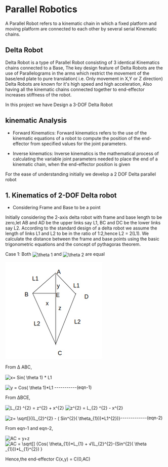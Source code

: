 # Parallel Robotics

A Parallel Robot refers to a kinematic chain in which a fixed platform and moving platform are connected to each other by several serial Kinematic chains.


## Delta Robot

Delta Robot is a type of Parallel Robot consisting of 3 identical Kinematics chains connected to a Base, The key design feature of Delta Robots are the use of Parallelograms in the arms
which restrict the movement of the base/end plate to pure translation( i.e. Only movement in X,Y or Z direction) 
Delta Robots are known for it's high speed and high acceleration, Also having all the kinematic chains connected together to end-effector increases stiffness of the robot.

In this project we have Design a 3-DOF Delta Robot

## kinematic Analysis

+  Forward Kinematics: 
Forward kinematics refers to the use of the kinematic equations of a robot to compute the position of the end-effector from specified values for the joint parameters.

+  Inverse kinematics: 
Inverse kinematics is the mathematical process of calculating the variable joint parameters needed to place the end of a kinematic chain, when the end-effector position is given



For the ease of understanding initially we develop a 2 DOF Delta parallel robot

##  1. Kinematics of 2-DOF Delta robot

+ Considering Frame and Base to be a point

Initially considering the 2-axis delta robot with frame and base length to be zero,let AB and AD be the upper links say L1, BC and DC 
be the lower links say L2. According to the standard design of a delta robot we assume the length of links L1 and L2 to be in the ratio 
of 1:2,hence L2 = 2(L1). We calculate the distance between the frame and base points using the basic trigonometric equations and 
the concept of pythagoras theorem.


   Case 1: Both <img src="http://www.sciweavers.org/tex2img.php?eq=%20%5Ctheta%201&bc=White&fc=Black&im=png&fs=12&ff=arev&edit=0" align="center" border="0" alt=" \theta 1" width="25" height="15" /> and <img src="http://www.sciweavers.org/tex2img.php?eq=%20%5Ctheta%202&bc=White&fc=Black&im=png&fs=12&ff=arev&edit=0" align="center" border="0" alt=" \theta 2" width="25" height="15" /> are equal

   ![fig1](imgs/fig2.png)

   From Δ ABC,

   <img src="https://bit.ly/2RDfPkT" align="center" border="0" alt="x= Sin( \theta 1) * L1" width="139" height="18" />
     
   <img src="http://www.sciweavers.org/tex2img.php?eq=y%20%3D%20Cos%28%20%5Ctheta%201%29%2AL1&bc=White&fc=Black&im=jpg&fs=12&ff=arev&edit=0" align="center" border="0" alt="y = Cos( \theta 1)*L1" width="144" height="19" />                                         -----------(eqn-1)
   
   From ΔBCE,	 	 	 	
   
   <img src="http://www.sciweavers.org/tex2img.php?eq=L_%7B2%7D%20%5E%7B2%7D%20%3D%20z%5E%7B2%7D%20%20%2B%20%20x%5E%7B2%7D%20&bc=White&fc=Black&im=jpg&fs=12&ff=arev&edit=0" align="center" border="0" alt="L_{2} ^{2} = z^{2}  +  x^{2} " width="100" height="25" />	 	 	
   
   <img src="http://www.sciweavers.org/tex2img.php?eq=z%5E%7B2%7D%20%3D%20L_%7B2%7D%20%5E%7B2%7D%20-%20%20x%5E%7B2%7D%20&bc=White&fc=Black&im=jpg&fs=12&ff=arev&edit=0" align="center" border="0" alt="z^{2} = L_{2} ^{2} -  x^{2} " width="100" height="25" />
   
   <img src="http://www.sciweavers.org/tex2img.php?eq=z%3D%20%20%5Csqrt%5B%5D%7B%28L_%7B2%7D%5E%7B2%7D%20-%20%28%20Sin%5E%7B2%7D%28%20%5Ctheta_%7B1%7D%29%29%2AL1%5E%7B2%7D%29%7D%20%0A%0A%20&bc=White&fc=Black&im=jpg&fs=12&ff=arev&edit=0" align="center" border="0" alt="z=  \sqrt[]{(L_{2}^{2} - ( Sin^{2}( \theta_{1}))*L1^{2})}  " width="233" height="31" />-------------(eqn-2)
  
   From eqn-1 and eqn-2,
   
  <img src="http://www.sciweavers.org/tex2img.php?eq=AC%20%3D%20y%2Bz&bc=White&fc=Black&im=jpg&fs=12&ff=arev&edit=0" align="center" border="0" alt="AC = y+z" width="89" height="19" />
   
   <img src="http://www.sciweavers.org/tex2img.php?eq=AC%20%3D%20%5Csqrt%5B%5D%20%7BCos%28%20%5Ctheta_%7B1%7D%29%2AL_%7B1%7D%20%2B%20%E2%88%9A%28L_%7B2%7D%5E%7B2%7D-%28Sin%5E%7B2%7D%28%20%5Ctheta%20_%7B1%7D%29%29%2AL_%7B1%7D%5E%7B2%7D%29%20%7D&bc=White&fc=Black&im=jpg&fs=12&ff=arev&edit=0" align="center" border="0" alt="AC = \sqrt[] {Cos( \theta_{1})*L_{1} + √(L_{2}^{2}-(Sin^{2}( \theta _{1}))*L_{1}^{2}) }" width="361" height="31" />
   
   Hence,the end-effector C(x,y) = C(0,AC)



    
    


    


